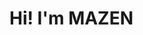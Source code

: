<html>
    <head>
       <title>home</title>
    </head>
<body>

<h1>Hi!  I'm MAZEN</h1>


</body>
</html>

